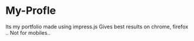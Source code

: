 # My-Profle
Its my portfolio made using impress.js
Gives best results on chrome, firefox ..
Not for mobiles..
